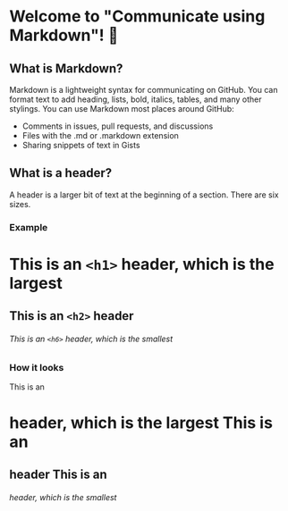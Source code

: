 # Welcome to "Communicate using Markdown"! 👋

## What is Markdown?
Markdown is a lightweight syntax for communicating on GitHub. You can format text to add heading, lists, bold, italics, tables, and many other stylings. You can use Markdown most places around GitHub:

- Comments in issues, pull requests, and discussions
- Files with the .md or .markdown extension
- Sharing snippets of text in Gists

## What is a header?
A header is a larger bit of text at the beginning of a section. There are six sizes.

### Example
# This is an `<h1>` header, which is the largest
## This is an `<h2>` header
###### This is an `<h6>` header, which is the smallest

### How it looks
This is an <h1> header, which is the largest
This is an <h2> header
This is an <h6> header, which is the smallest
